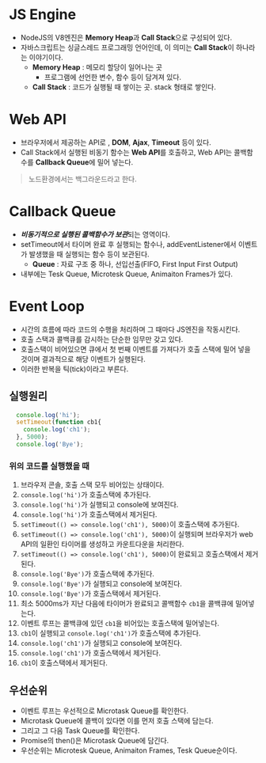 # JS Engine
- NodeJS의 V8엔진은 **Memory Heap**과 **Call Stack**으로 구성되어 있다.
- 자바스크립트는 싱글스레드 프로그래밍 언어인데, 이 의미는 **Call Stack**이 하나라는 이야기이다.
  - **Memory Heap** : 메모리 할당이 일어나는 곳
    - 프로그램에 선언한 변수, 함수 등이 담겨져 있다.
  - **Call Stack** : 코드가 실행될 때 쌓이는 곳. stack 형태로 쌓인다.

# Web API
- 브라우저에서 제공하는 API로 , **DOM**, **Ajax**, **Timeout** 등이 있다.
- Call Stack에서 실행된 비동기 함수는 **Web API**를 호출하고, Web API는 콜백함수를 **Callback Queue**에 밀어 넣는다.
> 노드환경에서는 백그라운드라고 한다.

# Callback Queue
- ***비동기적으로 실행된 콜백함수가 보관***되는 영역이다.
- setTimeout에서 타이머 완료 후 실행되는 함수나, addEventListener에서 이벤트가 발생했을 때 실행되는 함수 등이 보관된다.
  - **Queue** : 자료 구조 중 하나,  선입선출(FIFO, First Input First Output)
- 내부에는 Tesk Queue, Microtesk Queue, Animaiton Frames가 있다.

# Event Loop
- 시간의 흐름에 따라 코드의 수행을 처리하며 그 때마다 JS엔진을 작동시킨다.
- 호출 스택과 콜백큐를 감시하는 단순한 임무만 갖고 있다.
- 호출스택이 비어있으면 큐에서 첫 번째 이벤트를 가져다가 호출 스택에 밀어 넣을 것이며 결과적으로 해당 이벤트가 실행된다.
- 이러한 반복을 틱(tick)이라고 부른다.

## 실행원리
```javascript
  console.log('hi');
  setTimeout(function cb1{
    console.log('ch1');
  }, 5000);
  console.log('Bye');
```
### 위의 코드를 실행했을 때 
1. 브라우저 콘솔, 호출 스택 모두 비어있는 상태이다.
2. `console.log('hi')`가 호출스택에 추가된다.
3. `console.log('hi')`가 실행되고 console에 보여진다.
4. `console.log('hi')`가 호출스택에서 제거된다.
5. `setTimeout(() => console.log('ch1'), 5000)`이 호출스택에 추가된다.
6. `setTimeout(() => console.log('ch1'), 5000)`이 실행되며 브라우저가 web API의 일환인 타이머를 생성하고 카운트다운을 처리한다.
7. `setTimeout(() => console.log('ch1'), 5000)`이 완료되고 호출스택에서 제거된다.
8. `console.log('Bye')`가 호출스택에 추가된다.
9. `console.log('Bye')`가 실행되고 console에 보여진다.
10. `console.log('Bye')`가 호출스택에서 제거된다.
11. 최소 5000ms가 지난 다음에 타이머가 완료되고 콜백함수 `cb1`을 콜백큐에 밀어넣는다.
12. 이벤트 루프는 콜백큐에 있던 `cb1`을 비어있는 호출스택에 밀어넣는다.
13. `cb1`이 실행되고 `console.log('ch1')`가 호출스택에 추가된다.
14. `console.log('ch1')`가 실행되고 console에 보여진다.
15. `console.log('ch1')`가 호출스택에서 제거된다.
16. `cb1`이 호출스택에서 제거된다.

## 우선순위
- 이벤트 루프는 우선적으로 Microtask Queue를 확인한다.
- Microtask Queue에 콜백이 있다면 이를 먼저 호출 스택에 담는다.
- 그리고 그 다음 Task Queue를 확인한다.
- Promise의 then()은 Microtask Queue에 담긴다.
- 우선순위는 Microtesk Queue, Animaiton Frames, Tesk Queue순이다.
